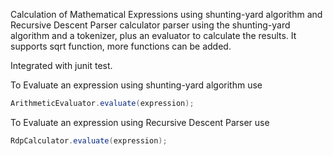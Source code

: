 Calculation of Mathematical Expressions using shunting-yard algorithm and Recursive Descent Parser
calculator parser using the shunting-yard algorithm and a tokenizer, plus an evaluator to calculate the results.
It supports sqrt function, more functions can be added.

Integrated with junit test.

To Evaluate an expression using shunting-yard algorithm use
```java
ArithmeticEvaluator.evaluate(expression);
```

To Evaluate an expression using Recursive Descent Parser use
```java
RdpCalculator.evaluate(expression);
```